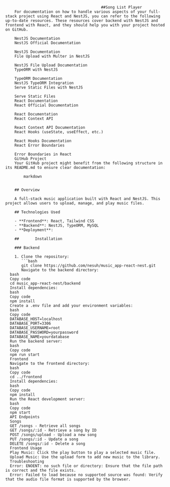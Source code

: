         
                                              ##Song List Player
        For documentation on how to handle various aspects of your full-stack project using React and NestJS, you can refer to the following up-to-date resources. These resources cover backend with NestJS and frontend with React, and they should help you with your project hosted on GitHub.
        
        NestJS Documentation
        NestJS Official Documentation
        
        NestJS Documentation
        File Upload with Multer in NestJS
        
        NestJS File Upload Documentation
        TypeORM with NestJS
        
        TypeORM Documentation
        NestJS TypeORM Integration
        Serve Static Files with NestJS
        
        Serve Static Files
        React Documentation
        React Official Documentation
        
        React Documentation
        React Context API
        
        React Context API Documentation
        React Hooks (useState, useEffect, etc.)
        
        React Hooks Documentation
        React Error Boundaries
        
        Error Boundaries in React
        GitHub Project
        Your GitHub project might benefit from the following structure in its README.md to ensure clear documentation:
        
            markdown
     
        
        ## Overview
        
        A full-stack music application built with React and NestJS. This project allows users to upload, manage, and play music files.
        
        ## Technologies Used
        
        - **Frontend**: React, Tailwind CSS
        - **Backend**: NestJS, TypeORM, MySQL
        - **Deployment**: 
        
        ##       Installation
        
        ### Backend
        
        1. Clone the repository:
           ```bash
           git clone https://github.com/nesuh/music_app-react-nest.git
           Navigate to the backend directory:
      bash
      Copy code
      cd music_app-react-nest/backend
      Install dependencies:
      bash
      Copy code
      npm install
      Create a .env file and add your environment variables:
      bash
      Copy code
      DATABASE_HOST=localhost
      DATABASE_PORT=3306
      DATABASE_USERNAME=root
      DATABASE_PASSWORD=yourpassword
      DATABASE_NAME=yourdatabase
      Run the backend server:
      bash
      Copy code
      npm run start
      Frontend
      Navigate to the frontend directory:
      bash
      Copy code
      cd ../frontend
      Install dependencies:
      bash
      Copy code
      npm install
      Run the React development server:
      bash
      Copy code
      npm start
      API Endpoints
      Songs
      GET /songs - Retrieve all songs
      GET /songs/:id - Retrieve a song by ID
      POST /songs/upload - Upload a new song
      PUT /songs/:id - Update a song
      DELETE /songs/:id - Delete a song
      Frontend Usage
      Play Music: Click the play button to play a selected music file.
      Upload Music: Use the upload form to add new music to the library.
      Troubleshooting
      Error: ENOENT: no such file or directory: Ensure that the file path is correct and the file exists.
      Error: Failed to load because no supported source was found: Verify that the audio file format is supported by the browser.

